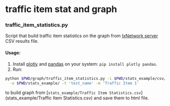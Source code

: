 traffic item stat and graph
===========================

### traffic_item_statistics.py

Script that build traffic item statistics on the graph from 
[IxNetwork server](https://support.ixiacom.com/version/ixnetwork-916) CSV results file.

#### Usage:

1. Install [plotly](https://plotly.com/python/) and [pandas](https://pandas.pydata.org/) on your system:
`pip install plotly pandas`.
2. Run:
```bash
python $PWD/graph/traffic_item_statistics.py -i $PWD/stats_example/csv/Traffic\ Item\ Statistics.csv \
  -o $PWD/stats_example/ -t 'test_name' -m 'Traffic Item 1'
```
to build graph from [`stats_example/Traffic Item Statistics.csv`](stats_example/Traffic Item Statistics.csv) and 
save them to html file.

